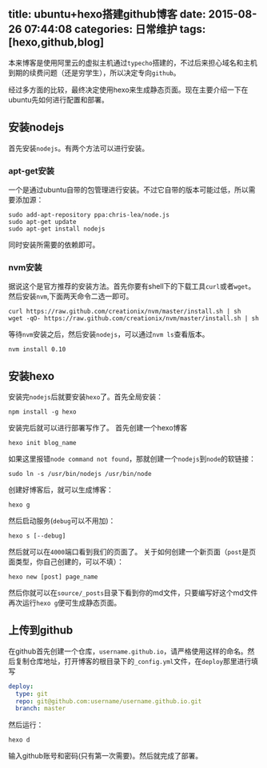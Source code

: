 title: ubuntu+hexo搭建github博客
date: 2015-08-26 07:44:08
categories: 日常维护
tags: [hexo,github,blog]
---
本来博客是使用阿里云的虚拟主机通过`typecho`搭建的，不过后来担心域名和主机到期的续费问题（还是穷学生），所以决定专向`github`。

经过多方面的比较，最终决定使用hexo来生成静态页面。现在主要介绍一下在ubuntu先如何进行配置和部署。

<!--more-->
## 安装nodejs
首先安装`nodejs`。有两个方法可以进行安装。
### apt-get安装
一个是通过ubuntu自带的包管理进行安装。不过它自带的版本可能过低，所以需要添加源：
```shell
sudo add-apt-repository ppa:chris-lea/node.js
sudo apt-get update
sudo apt-get install nodejs
```
同时安装所需要的依赖即可。

### nvm安装
据说这个是官方推荐的安装方法。首先你要有shell下的下载工具`curl`或者`wget`。
然后安装`nvm`,下面两天命令二选一即可。
```shell
curl https://raw.github.com/creationix/nvm/master/install.sh | sh  
wget -qO- https://raw.github.com/creationix/nvm/master/install.sh | sh
```

等待`nvm`安装之后，然后安装`nodejs`，可以通过`nvm ls`查看版本。
```shell
nvm install 0.10
```

## 安装hexo
安装完`nodejs`后就要安装`hexo`了。首先全局安装：
```shell
npm install -g hexo
```
安装完后就可以进行部署写作了。
首先创建一个hexo博客
```shell
hexo init blog_name
```
如果这里报错`node command not found`，那就创建一个`nodejs`到`node`的软链接：
```shell
sudo ln -s /usr/bin/nodejs /usr/bin/node
```
创建好博客后，就可以生成博客：
```shell
hexo g
```
然后启动服务(`debug`可以不用加)：
```shell
hexo s [--debug]
```
然后就可以在`4000`端口看到我们的页面了。
关于如何创建一个新页面（`post`是页面类型，你自己创建的，可以不填）：
```shell
hexo new [post] page_name
```
然后你就可以在`source/_posts`目录下看到你的md文件，只要编写好这个md文件再次运行`hexo g`便可生成静态页面。

## 上传到github
在github首先创建一个仓库，`username.github.io`，请严格使用这样的命名。然后复制仓库地址，打开博客的根目录下的`_config.yml`文件，在`deploy`那里进行填写
```yml
deploy:
  type: git
  repo: git@github.com:username/username.github.io.git
  branch: master
```
然后运行：
```shell
hexo d
```
输入github账号和密码(只有第一次需要)。然后就完成了部署。